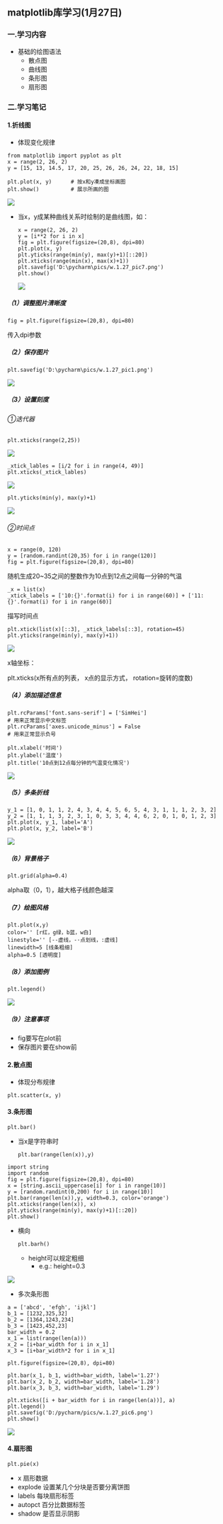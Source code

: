 ## matplotlib库学习(1月27日)

### 一.学习内容

- 基础的绘图语法
  - 散点图
  - 曲线图
  - 条形图
  - 扇形图

### 二.学习笔记

#### 1.折线图

* 体现变化规律

~~~
from matplotlib import pyplot as plt
x = range(2, 26, 2)
y = [15, 13, 14.5, 17, 20, 25, 26, 26, 24, 22, 18, 15]

plt.plot(x, y)		# 按x和y凑成坐标画图
plt.show()			# 展示所画的图
~~~

![](https://sevanthea7.oss-cn-beijing.aliyuncs.com/QGworks/202401271528703.png)

* 当x，y成某种曲线关系时绘制的是曲线图，如：

  ~~~
  x = range(2, 26, 2)
  y = [i**2 for i in x]
  fig = plt.figure(figsize=(20,8), dpi=80)
  plt.plot(x, y)
  plt.yticks(range(min(y), max(y)+1)[::20])
  plt.xticks(range(min(x), max(x)+1))
  plt.savefig('D:\pycharm\pics/w.1.27_pic7.png')
  plt.show()
  ~~~

  ![](https://sevanthea7.oss-cn-beijing.aliyuncs.com/QGworks/202401272100285.png)

##### （1）调整图片清晰度

~~~
fig = plt.figure(figsize=(20,8), dpi=80)
~~~

传入dpi参数

##### （2）保存图片

~~~
plt.savefig('D:\pycharm\pics/w.1.27_pic1.png')
~~~

![](https://sevanthea7.oss-cn-beijing.aliyuncs.com/QGworks/202401271528702.png)

##### （3）设置刻度

###### ①迭代器

~~~
plt.xticks(range(2,25))
~~~

![](https://sevanthea7.oss-cn-beijing.aliyuncs.com/QGworks/202401271847754.png)

~~~
_xtick_lables = [i/2 for i in range(4, 49)]
plt.xticks(_xtick_lables)
~~~

![](https://sevanthea7.oss-cn-beijing.aliyuncs.com/QGworks/202401271850500.png)

~~~
plt.yticks(min(y), max(y)+1)
~~~

![](https://sevanthea7.oss-cn-beijing.aliyuncs.com/QGworks/202401271853684.png)

###### ②时间点

~~~
x = range(0, 120)
y = [random.randint(20,35) for i in range(120)]
fig = plt.figure(figsize=(20,8), dpi=80)
~~~

随机生成20~35之间的整数作为10点到12点之间每一分钟的气温

~~~
_x = list(x)
_xtick_labels = ['10:{}'.format(i) for i in range(60)] + ['11:{}'.format(i) for i in range(60)]
~~~

描写时间点

~~~
plt.xtick(list(x)[::3], _xtick_labels[::3], rotation=45)
plt.yticks(range(min(y), max(y)+1))
~~~

![](https://sevanthea7.oss-cn-beijing.aliyuncs.com/QGworks/202401271917856.png)

x轴坐标：

plt.xticks(x所有点的列表， x点的显示方式， rotation=旋转的度数)

##### （4）添加描述信息

~~~
plt.rcParams['font.sans-serif'] = ['SimHei']  
# 用来正常显示中文标签
plt.rcParams['axes.unicode_minus'] = False  
# 用来正常显示负号
~~~

~~~
plt.xlabel('时间')
plt.ylabel('温度')
plt.title('10点到12点每分钟的气温变化情况')
~~~

![](https://sevanthea7.oss-cn-beijing.aliyuncs.com/QGworks/202401271931743.png)

##### （5）多条折线

~~~
y_1 = [1, 0, 1, 1, 2, 4, 3, 4, 4, 5, 6, 5, 4, 3, 1, 1, 1, 2, 3, 2]
y_2 = [1, 1, 1, 3, 2, 3, 1, 0, 3, 3, 4, 4, 6, 2, 0, 1, 0, 1, 2, 3]
plt.plot(x, y_1, label='A')
plt.plot(x, y_2, label='B')
~~~

![](https://sevanthea7.oss-cn-beijing.aliyuncs.com/QGworks/202401271950112.png)

##### （6）背景格子

~~~
plt.grid(alpha=0.4)
~~~

alpha取（0，1），越大格子线颜色越深

##### （7）绘图风格

~~~
plt.plot(x,y)
color='' [r红，g绿，b蓝，w白]
linestyle='' [--虚线，-·点划线，:虚线]
linewidth=5 [线条粗细]
alpha=0.5 [透明度]
~~~

##### （8）添加图例

~~~
plt.legend()
~~~

![](https://sevanthea7.oss-cn-beijing.aliyuncs.com/QGworks/202401272001707.png)

##### （9）注意事项

* fig要写在plot前
* 保存图片要在show前

#### 2.散点图

* 体现分布规律

~~~
plt.scatter(x, y)
~~~

#### 3.条形图

~~~
plt.bar()
~~~

* 当x是字符串时

  ~~~
  plt.bar(range(len(x)),y)
  ~~~

~~~
import string
import random
fig = plt.figure(figsize=(20,8), dpi=80)
x = [string.ascii_uppercase[i] for i in range(10)]
y = [random.randint(0,200) for i in range(10)]
plt.bar(range(len(x)),y, width=0.3, color='orange')
plt.xticks(range(len(x)), x)
plt.yticks(range(min(y), max(y)+1)[::20])
plt.show()
~~~

* 横向

  ~~~
  plt.barh()
  ~~~

  * height可以规定粗细
    * e.g.: height=0.3  

![](https://sevanthea7.oss-cn-beijing.aliyuncs.com/QGworks/202401272029378.png)

* 多次条形图

~~~
a = ['abcd', 'efgh', 'ijkl']
b_1 = [1232,325,32]
b_2 = [1364,1243,234]
b_3 = [1423,452,23]
bar_width = 0.2
x_1 = list(range(len(a)))
x_2 = [i+bar_width for i in x_1]
x_3 = [i+bar_width*2 for i in x_1]

plt.figure(figsize=(20,8), dpi=80)

plt.bar(x_1, b_1, width=bar_width, label='1.27')
plt.bar(x_2, b_2, width=bar_width, label='1.28')
plt.bar(x_3, b_3, width=bar_width, label='1.29')

plt.xticks([i + bar_width for i in range(len(a))], a)
plt.legend()
plt.savefig('D:/pycharm/pics/w.1.27_pic6.png')
plt.show()
~~~

![](https://sevanthea7.oss-cn-beijing.aliyuncs.com/QGworks/202401272048610.png)

#### 4.扇形图

~~~
plt.pie(x)
~~~

* x 扇形数据
* explode 设置某几个分块是否要分离饼图
* labels 每块扇形标签
* autopct 百分比数据标签
* shadow 是否显示阴影